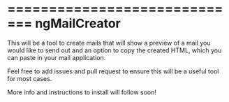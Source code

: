 =============================
ngMailCreator
=============================

This will be a tool to create mails
that will show a preview of a mail you would
like to send out and an option to copy the created
HTML, which you can paste in your mail application.

Feel free to add issues and pull request to ensure this
will be a useful tool for most cases.

More info and instructions to install will follow soon!

